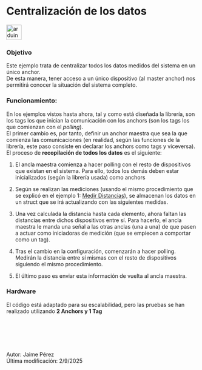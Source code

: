 # Centralización de los datos

<img src="https://cdn.worldvectorlogo.com/logos/arduino-1.svg" alt="arduino" width="40" height="40"/>

### Objetivo

Este ejemplo trata de centralizar todos los datos medidos del sistema en un único anchor.  
De esta manera, tener acceso a un único dispositivo (al master anchor) nos permitirá conocer la situación del sistema completo. 

### Funcionamiento: 

En los ejemplos vistos hasta ahora, tal y como está diseñada la librería, son los tags los que inician la comunicación con los anchors (son los tags los que comienzan con el *polling*).  
El primer cambio es, por tanto, definir un anchor maestra que sea la que comienza las comunicaciones (en realidad, según las funciones de la librería, este paso consiste en declarar los anchors como tags y viceversa).  
El proceso de **recopilación de todos los datos** es el siguiente: 
1. El ancla maestra comienza a hacer polling con el resto de dispositivos que existan en el sistema. Para ello, todos los demás deben estar inicializados (según la librería usada) como anchors

2. Según se realizan las mediciones (usando el mismo procedimiento que se explicó en el ejemplo 1: [Medir Distancias]((Medir%20distancias))), se almacenan los datos en un struct que se irá actualizando con las siguientes medidas.

3. Una vez calculada la distancia hasta cada elemento, ahora faltan las distancias entre dichos dispositivos entre sí. Para hacerlo, el ancla maestra le manda una señal a las otras anclas (una a una) de que pasen a actuar como iniciadoras de medición (que se empiecen a comportar como un tag). 

4. Tras el cambio en la configuración, comenzarán a hacer polling. Medirán la distancia entre sí mismas con el resto de dispositivos siguiendo el mismo procedimiento. 

5. El último paso es enviar esta información de vuelta al ancla maestra. 


### Hardware

El código está adaptado para su escalabilidad, pero las pruebas se han realizado utilizando **2 Anchors y 1 Tag**



<br><br>
------------
Autor: Jaime Pérez  
Última modificación: 2/9/2025